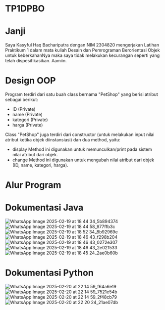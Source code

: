 # TP1DPBO

# Janji
Saya Kasyful Haq Bachariputra dengan NIM 2304820 mengerjakan Latihan Praktikum 1 dalam mata kuliah Desain dan Pemrograman Berorientasi Objek untuk keberkahanNya maka saya tidak melakukan kecurangan seperti yang telah dispesifikasikan. Aamiin.

# Design OOP
Program terdiri dari satu buah class bernama "PetShop" yang berisi atribut sebagai berikut:
- ID (Private)
- name (Private)
- kategori (Private)
- harga (Private)

Class "PetShop" juga terdiri dari constructor (untuk melakukan input nilai atribut ketika objek diinstansiasi) dan dua method, yaitu:
- display
  Method ini digunakan untuk memunculkan/print pada sistem nilai atribut dari objek.
- change
  Method ini digunakan untuk mengubah nilai atribut dari objek (ID, name, kategori, harga).
# Alur Program

# Dokumentasi Java
![WhatsApp Image 2025-02-19 at 18 44 34_5b894374](https://github.com/user-attachments/assets/1ac86c53-bd64-4743-a656-d4a2c1615019)
![WhatsApp Image 2025-02-19 at 18 44 58_977ffb3c](https://github.com/user-attachments/assets/d897f809-2f46-4ea7-baee-c4e2ea8f20f2)
![WhatsApp Image 2025-02-19 at 18 52 34_8b92969e](https://github.com/user-attachments/assets/f2622d09-d1cd-4671-8858-f67d87f909e5)
![WhatsApp Image 2025-02-19 at 18 46 43_f298b204](https://github.com/user-attachments/assets/30edd076-5ad2-414a-a720-874e4bfa93b7)
![WhatsApp Image 2025-02-19 at 18 46 43_0272e307](https://github.com/user-attachments/assets/2e90712d-2809-47b7-9be5-b5f56a89713c)
![WhatsApp Image 2025-02-19 at 18 46 43_2e021533](https://github.com/user-attachments/assets/8a556682-407c-4ede-9bb4-c0c08a7a8191)
![WhatsApp Image 2025-02-19 at 18 45 24_2ae0b60b](https://github.com/user-attachments/assets/eab88b6c-9aea-4bd1-9d85-12ec51cf60eb)

# Dokumentasi Python
![WhatsApp Image 2025-02-20 at 22 14 59_f64a6e19](https://github.com/user-attachments/assets/486d7cbe-8f62-4f6b-9cd0-073e318df6c4)
![WhatsApp Image 2025-02-20 at 22 14 59_7521e54b](https://github.com/user-attachments/assets/f3827f47-2de3-4699-8135-6fc2206509fa)
![WhatsApp Image 2025-02-20 at 22 14 59_2f48cb79](https://github.com/user-attachments/assets/e0f4fdf0-a7b5-45b2-9c3e-57ccd8a550c3)
![WhatsApp Image 2025-02-20 at 22 20 24_21ae07db](https://github.com/user-attachments/assets/1284a6e2-ac32-4bdc-a41c-5b6ece824607)
